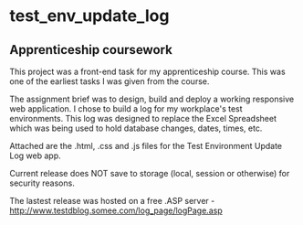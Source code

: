 # test_env_update_log

## Apprenticeship coursework

This project was a front-end task for my apprenticeship course. This was one of the earliest tasks I was given from the course.

The assignment brief was to design, build and deploy a working responsive web application. I chose to build a log for my workplace's test environments. This log was designed to replace the Excel Spreadsheet which was being used to hold database changes, dates, times, etc.

Attached are the .html, .css and .js files for the Test Environment Update Log web app. 

Current release does NOT save to storage (local, session or otherwise) for security reasons.

The lastest release was hosted on a free .ASP server - http://www.testdblog.somee.com/log_page/logPage.asp

